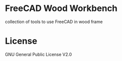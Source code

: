 # FreeCAD Wood Workbench
collection of tools to use FreeCAD in wood frame


# License
GNU General Public License V2.0

